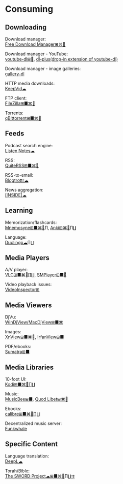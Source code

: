 # Consuming

## Downloading

Download manager:  
[Free Download Manager⊞⌘🐧](https://www.freedownloadmanager.org/)

Download manager - YouTube:  
[youtube-dl⊞🐧](https://youtube-dl.org/),
[dl-plus(drop-in extension of youtube-dl)](https://github.com/un-def/dl-plus)

Download manager - image galleries:  
[gallery-dl](https://github.com/mikf/gallery-dl)

HTTP media downloads:  
[KeepVid☁](https://keepvid.com/)

FTP client:  
[FileZilla⊞■⌘🐧](https://filezilla-project.org/)

Torrents:  
[qBittorrent⊞■⌘🐧](https://www.qbittorrent.org/)

## Feeds

Podcast search engine:  
[Listen Notes☁](https://www.listennotes.com/)

RSS:  
[QuiteRSS⊞■⌘🐧](https://quiterss.org/)

RSS-to-email:  
[Blogtrottr☁](https://blogtrottr.com)

News aggregation:  
[[INSIDE]☁](https://inside.com/)

## Learning

Memorization/flashcards:  
[Mnemosyne⊞■⌘🐧∏](https://mnemosyne-proj.org/),
[Anki⊞⌘🐧∏∐](https://apps.ankiweb.net/)

Language:  
[Duolingo☁∏∐](https://www.duolingo.com/)

## Media Players

A/V player:  
[VLC⊞■⌘🐧∏∐](https://www.videolan.org/vlc/),
[SMPlayer⊞■🐧](https://www.smplayer.info/)

Video playback issues:  
[VideoInspector⊞](https://kcsoftwares.com/?vtb)

## Media Viewers

DjVu:  
[WinDjView/MacDjView⊞■⌘](https://windjview.sourceforge.io/)

Images:  
[XnView⊞■⌘🐧](https://www.xnview.com/),
[IrfanView⊞■](https://www.irfanview.com/)

PDF/ebooks:  
[Sumatra⊞■](https://www.sumatrapdfreader.org/free-pdf-reader.html)

## Media Libraries

10-foot UI:  
[Kodi⊞■⌘🐧∏∐](https://kodi.tv/)

Music:  
[MusicBee⊞■](https://getmusicbee.com/),
[Quod Libet⊞⌘🐧](https://quodlibet.readthedocs.io/)

Ebooks:  
[calibre⊞■⌘🐧∏∐](https://calibre-ebook.com/)

Decentralized music server:  
[Funkwhale](https://funkwhale.audio/)

## Specific Content

Language translation:  
[DeepL☁](https://www.deepl.com/translator)

Torah/Bible:  
[The SWORD Project☁⊞■⌘🐧∏∐⇉](https://crosswire.org/sword/index.jsp)
